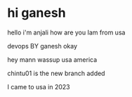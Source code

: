 # hi ganesh
hello i'm anjali
how are you
Iam from usa


devops BY ganesh okay

hey mann wassup usa america

chintu01 is the new branch added


I came to usa in 2023